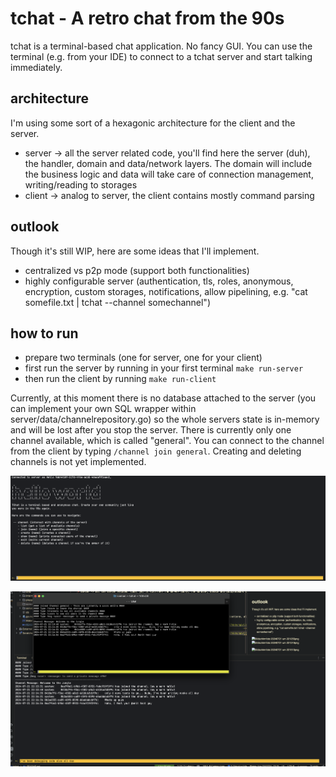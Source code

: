 # tchat - A retro chat from the 90s

tchat is a terminal-based chat application.
No fancy GUI. You can use the terminal (e.g. from your IDE) to connect to a tchat server and start talking immediately.

## architecture

I'm using some sort of a hexagonic architecture for the client and the server.

* server -> all the server related code, you'll find here the server (duh), the handler, domain and data/network layers.
  The domain will include the business logic and data will take care of connection management, writing/reading to
  storages
* client -> analog to server, the client contains mostly command parsing

## outlook

Though it's still WIP, here are some ideas that I'll implement.

* centralized vs p2p mode (support both functionalities)
* highly configurable server (authentication, tls, roles, anonymous, encryption, custom storages, notifications, allow
  pipelining, e.g. "cat somefile.txt | tchat --channel somechannel")

## how to run

* prepare two terminals (one for server, one for your client)
* first run the server by running in your first terminal `make run-server`
* then run the client by running `make run-client`

Currently, at this moment there is no database attached to the server (you can implement your own SQL wrapper within
server/data/channelrepository.go)
so the whole servers state is in-memory and will be lost after you stop the server.
There is currently only one channel available, which is called "general". You can connect to the channel from the client
by typing `/channel join general`.
Creating and deleting channels is not yet implemented.

![hello.png](screens/hello.png)

![chatting.png](screens/chatting.png)